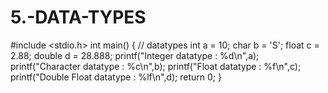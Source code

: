 # 5.-DATA-TYPES
#include <stdio.h>
int main() {
// datatypes
int a = 10;
char b = 'S';
float c = 2.88;
double d = 28.888;
printf("Integer datatype : %d\n",a);
printf("Character datatype : %c\n",b);
printf("Float datatype : %f\n",c);
printf("Double Float datatype : %lf\n",d);
return 0;
}
